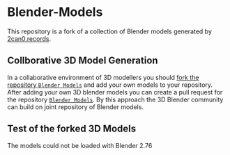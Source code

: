 # Blender-Models
This repository is a fork of a collection of Blender models generated by [2can0.records](https://github.com/2can0-records/Blender-Models). 

## Collborative 3D Model Generation 
In a collaborative environment of 3D modellers you should [fork the repository `Blender Models`](https://github.com/2can0-records/Blender-Models) and add your own models to your repository. 
After adding your own 3D blender models you can create a pull request for the repository [`Blender Models`](https://github.com/2can0-records/Blender-Models). 
By this approach the 3D Blender community can build on joint repository of Blender models.

## Test of the forked 3D Models
The models could not be loaded with Blender 2.76
